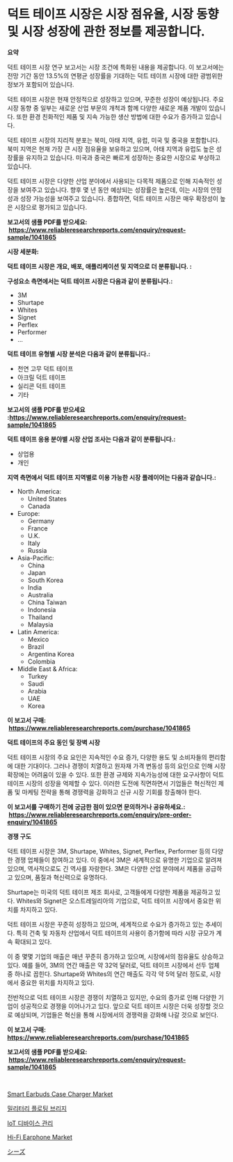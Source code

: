 <p><h1>덕트 테이프 시장은 시장 점유율, 시장 동향 및 시장 성장에 관한 정보를 제공합니다.</h1></p><p><strong>요약</strong></p>
<p><p>덕트 테이프 시장 연구 보고서는 시장 조건에 특화된 내용을 제공합니다. 이 보고서에는 전망 기간 동안 13.5%의 연평균 성장률을 기대하는 덕트 테이프 시장에 대한 광범위한 정보가 포함되어 있습니다.</p><p>덕트 테이프 시장은 현재 안정적으로 성장하고 있으며, 꾸준한 성장이 예상됩니다. 주요 시장 동향 중 일부는 새로운 산업 부문의 개척과 함께 다양한 새로운 제품 개발이 있습니다. 또한 환경 친화적인 제품 및 지속 가능한 생산 방법에 대한 수요가 증가하고 있습니다.</p><p>덕트 테이프 시장의 지리적 분포는 북미, 아태 지역, 유럽, 미국 및 중국을 포함합니다. 북미 지역은 현재 가장 큰 시장 점유율을 보유하고 있으며, 아태 지역과 유럽도 높은 성장률을 유지하고 있습니다. 미국과 중국은 빠르게 성장하는 중요한 시장으로 부상하고 있습니다.</p><p>덕트 테이프 시장은 다양한 산업 분야에서 사용되는 다목적 제품으로 인해 지속적인 성장을 보여주고 있습니다. 향후 몇 년 동안 예상되는 성장률은 높은데, 이는 시장의 안정성과 성장 가능성을 보여주고 있습니다. 종합하면, 덕트 테이프 시장은 매우 확장성이 높은 시장으로 평가되고 있습니다.</p></p>
<p><strong>보고서의 샘플 PDF를 받으세요: &nbsp;<a href="https://www.reliableresearchreports.com/enquiry/request-sample/1041865">https://www.reliableresearchreports.com/enquiry/request-sample/1041865</a></strong></p>
<p><strong>시장 세분화:</strong></p>
<p><strong> 덕트 테이프 시장은 개요, 배포, 애플리케이션 및 지역으로 더 분류됩니다. :</strong></p>
<p><strong>구성요소 측면에서는 덕트 테이프 시장은 다음과 같이 분류됩니다.:</strong></p>
<p><ul><li>3M</li><li>Shurtape</li><li>Whites</li><li>Signet</li><li>Perflex</li><li>Performer</li><li>...</li></ul></p>
<p><strong> 덕트 테이프 유형별 시장 분석은 다음과 같이 분류됩니다.:</strong></p>
<p><ul><li>천연 고무 덕트 테이프</li><li>아크릴 덕트 테이프</li><li>실리콘 덕트 테이프</li><li>기타</li></ul></p>
<p><strong>보고서의 샘플 PDF를 받으세요 :<a href="https://www.reliableresearchreports.com/enquiry/request-sample/1041865">https://www.reliableresearchreports.com/enquiry/request-sample/1041865</a></strong></p>
<p><strong> 덕트 테이프 응용 분야별 시장 산업 조사는 다음과 같이 분류됩니다.:</strong></p>
<p><ul><li>상업용</li><li>개인</li></ul></p>
<p><strong>지역 측면에서 덕트 테이프 지역별로 이용 가능한 시장 플레이어는 다음과 같습니다.:</strong></p>
<p><ul>
    <li>
        North America:
        <ul>
            <li>United States</li>
            <li>Canada</li>
        </ul>
    </li>
    <li>
        Europe:
        <ul>
            <li>Germany</li>
            <li>France</li>
            <li>U.K.</li>
            <li>Italy</li>
            <li>Russia</li>
        </ul>
    </li>
    <li>
        Asia-Pacific:
        <ul>
            <li>China</li>
            <li>Japan</li>
            <li>South Korea</li>
            <li>India</li>
            <li>Australia</li>
            <li>China Taiwan</li>
            <li>Indonesia</li>
            <li>Thailand</li>
            <li>Malaysia</li>
        </ul>
    </li>
    <li>
        Latin America:
        <ul>
            <li>Mexico</li>
            <li>Brazil</li>
            <li>Argentina Korea</li>
            <li>Colombia</li>
        </ul>
    </li>
    <li>
        Middle East & Africa:
        <ul>
            <li>Turkey</li>
            <li>Saudi</li>
            <li>Arabia</li>
            <li>UAE</li>
            <li>Korea</li>
        </ul>
    </li>
    </ul></p>
<p><strong>이 보고서 구매: &nbsp;<a href="https://www.reliableresearchreports.com/purchase/1041865">https://www.reliableresearchreports.com/purchase/1041865</a></strong></p>
<p><strong>덕트 테이프의 주요 동인 및 장벽 시장</strong></p>
<p><p>덕트 테이프 시장의 주요 요인은 지속적인 수요 증가, 다양한 용도 및 소비자들의 편리함에 대한 기대이다. 그러나 경쟁이 치열하고 원자재 가격 변동성 등의 요인으로 인해 시장 확장에는 어려움이 있을 수 있다. 또한 환경 규제와 지속가능성에 대한 요구사항이 덕트 테이프 시장의 성장을 억제할 수 있다. 이러한 도전에 직면하면서 기업들은 혁신적인 제품 및 마케팅 전략을 통해 경쟁력을 강화하고 신규 시장 기회를 창출해야 한다.</p></p>
<p><strong>이 보고서를 구매하기 전에 궁금한 점이 있으면 문의하거나 공유하세요.: &nbsp;<a href="https://www.reliableresearchreports.com/enquiry/pre-order-enquiry/1041865">https://www.reliableresearchreports.com/enquiry/pre-order-enquiry/1041865</a></strong></p>
<p><strong>경쟁 구도</strong></p>
<p><p>덕트 테이프 시장은 3M, Shurtape, Whites, Signet, Perflex, Performer 등의 다양한 경쟁 업체들이 참여하고 있다. 이 중에서 3M은 세계적으로 유명한 기업으로 알려져 있으며, 역사적으로도 긴 역사를 자랑한다. 3M은 다양한 산업 분야에서 제품을 공급하고 있으며, 품질과 혁신력으로 유명하다. </p><p>Shurtape는 미국의 덕트 테이프 제조 회사로, 고객들에게 다양한 제품을 제공하고 있다. Whites와 Signet은 오스트레일리아의 기업으로, 덕트 테이프 시장에서 중요한 위치를 차지하고 있다. </p><p>덕트 테이프 시장은 꾸준히 성장하고 있으며, 세계적으로 수요가 증가하고 있는 추세이다. 특히 건축 및 자동차 산업에서 덕트 테이프의 사용이 증가함에 따라 시장 규모가 계속 확대되고 있다. </p><p>이 중 몇몇 기업의 매출은 매년 꾸준히 증가하고 있으며, 시장에서의 점유율도 상승하고 있다. 예를 들어, 3M의 연간 매출은 약 32억 달러로, 덕트 테이프 시장에서 선두 업체 중 하나로 꼽힌다. Shurtape와 Whites의 연간 매출도 각각 약 5억 달러 정도로, 시장에서 중요한 위치를 차지하고 있다. </p><p>전반적으로 덕트 테이프 시장은 경쟁이 치열하고 있지만, 수요의 증가로 인해 다양한 기업이 성공적으로 경쟁을 이어나가고 있다. 앞으로 덕트 테이프 시장은 더욱 성장할 것으로 예상되며, 기업들은 혁신을 통해 시장에서의 경쟁력을 강화해 나갈 것으로 보인다.</p></p>
<p><strong>이 보고서 구매: &nbsp; <a href="https://www.reliableresearchreports.com/purchase/1041865">https://www.reliableresearchreports.com/purchase/1041865</a></strong></p>
<p><strong>보고서의 샘플 PDF를 받으세요: &nbsp;<a href="https://www.reliableresearchreports.com/enquiry/request-sample/1041865">https://www.reliableresearchreports.com/enquiry/request-sample/1041865</a></strong><strong></strong></p>
<p>&nbsp;</p>
<p><p><a href="https://view.publitas.com/reportprime-1/smart-earbuds-case-charger-market-research-report-the-key-to-successful-business-strategy-forecasted-for-period-from-2024-2031/">Smart Earbuds Case Charger Market</a></p><p><a href="https://medium.com/@maeennan456456/%EA%B5%B0%EC%82%AC-%EB%B6%80%EB%8F%99-%EB%8B%A4%EB%A6%AC-%EC%8B%9C%EC%9E%A5-%EC%A7%80%ED%91%9C-%ED%95%B4%EB%8F%85-%EC%8B%9C%EC%9E%A5-%EC%A0%90%EC%9C%A0%EC%9C%A8-%ED%8A%B8%EB%A0%8C%EB%93%9C-%EB%B0%8F-%EC%84%B1%EC%9E%A5-%ED%8C%A8%ED%84%B4-e62448a70a72">밀리터리 플로팅 브리지</a></p><p><a href="https://medium.com/@glenbins6ty7667/iot-%EB%94%94%EB%B0%94%EC%9D%B4%EC%8A%A4-%EA%B4%80%EB%A6%AC-%EC%8B%9C%EC%9E%A5-%EA%B7%9C%EB%AA%A8-%EB%B0%8F-%EC%8B%9C%EC%9E%A5-%EB%8F%99%ED%96%A5-%EC%A0%84%EC%B2%B4-%EC%82%B0%EC%97%85-%EA%B0%9C%EC%9A%94-2024%EB%85%84%EB%B6%80%ED%84%B0-2031%EB%85%84%EA%B9%8C%EC%A7%80-4ce35c3512a1">IoT 디바이스 관리</a></p><p><a href="https://cat-emmental-94b.notion.site/Hi-Fi-Earphone-Market-Size-and-Growth-Market-Segmentation-Regional-and-Country-Breakdowns-and-Mar-e8b091b3de714852b3706d707557ad08">Hi-Fi Earphone Market</a></p><p><a href="https://medium.com/@myrtiswest1/%E7%A8%AE%E5%AD%90%E5%B8%82%E5%A0%B4%E3%81%AE%E3%82%B7%E3%82%A7%E3%82%A2%E3%81%AE%E9%80%B2%E5%8C%96%E3%81%A8%E5%B8%82%E5%A0%B4%E6%88%90%E9%95%B7%E3%83%88%E3%83%AC%E3%83%B3%E3%83%892024%E5%B9%B4-2031%E5%B9%B4-72a8bd363176">シーズ</a></p></p>